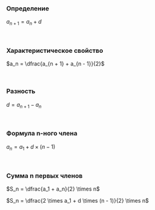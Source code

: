 ### Определение

$a_{n + 1} = a_n + d$

<Br>

### Характеристическое свойство

$a_n = \dfrac{a_{n + 1} + a_{n - 1}}{2}$

<Br>

### Разность

$d = a_{n + 1} - a_n$

<Br>

### Формула n-ного члена

$a_n = a_1 + d \times (n - 1)$

<Br>

### Сумма n первых членов

$S_n = \dfrac{a_1 + a_n}{2} \times n$

$S_n = \dfrac{2 \times a_1 + d \times (n - 1)}{2} \times n$